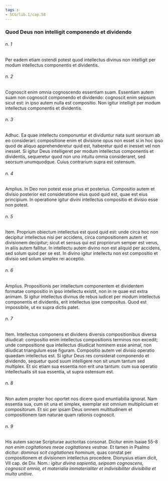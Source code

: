 ```yaml
---
tags : 
- SCG/lib.1/cap.58
---
```


### Quod Deus non intelligit componendo et dividendo

###### n. 1
Per eadem etiam ostendi potest quod intellectus divinus non intelligit per modum intellectus componentis et dividentis.

###### n. 2
Cognoscit enim omnia cognoscendo essentiam suam. Essentiam autem suam non cognoscit componendo et dividendo: cognoscit enim seipsum sicut est: in ipso autem nulla est compositio. Non igitur intelligit per modum intellectus componentis et dividentis.

###### n. 3
Adhuc. Ea quae intellectu componuntur et dividuntur nata sunt seorsum ab eo considerari: compositione enim et divisione opus non esset si in hoc ipso quod de aliquo apprehenderetur quid est, haberetur quid ei inesset vel non inesset. Si igitur Deus intelligeret per modum intellectus componentis et dividentis, sequeretur quod non uno intuitu omnia consideraret, sed seorsum unumquodque. Cuius contrarium supra est ostensum.

###### n. 4
Amplius. In Deo non potest esse prius et posterius. Compositio autem et divisio posterior est consideratione eius quod quid est, quae est eius principium. In operatione igitur divini intellectus compositio et divisio esse non potest.

###### n. 5
Item. Proprium obiectum intellectus est quod quid est: unde circa hoc non decipitur intellectus nisi per accidens, circa compositionem autem et divisionem decipitur; sicut et sensus qui est propriorum semper est verus, in aliis autem fallitur. In intellectu autem divino non est aliquid per accidens, sed solum quod per se est. In divino igitur intellectu non est compositio et divisio sed solum simplex rei acceptio.

###### n. 6
Amplius. Propositionis per intellectum componentem et dividentem formatae compositio in ipso intellectu existit, non in re quae est extra animam. Si igitur intellectus divinus de rebus iudicet per modum intellectus componentis et dividentis, erit intellectus ipse compositus. Quod est impossibile, ut ex supra dictis patet.

###### n. 7
Item. Intellectus componens et dividens diversis compositionibus diversa diiudicat: compositio enim intellectus compositionis terminos non excedit; unde compositione qua intellectus diiudicat hominem esse animal, non diiudicat triangulum esse figuram. Compositio autem vel divisio operatio quaedam intellectus est. Si igitur Deus res considerat componendo et dividendo, sequetur quod suum intelligere non sit unum tantum sed multiplex. Et sic etiam sua essentia non erit una tantum: cum sua operatio intellectualis sit sua essentia, ut supra ostensum est.

###### n. 8
Non autem propter hoc oportet nos dicere quod enuntiabilia ignorat. Nam essentia sua, cum sit una et simplex, exemplar est omnium multiplicium et compositorum. Et sic per ipsam Deus omnem multitudinem et compositionem tam naturae quam rationis cognoscit.

###### n. 9
His autem sacrae Scripturae auctoritas consonat. Dicitur enim Isaiae 55-8 *non enim cogitationes meae cogitationes vestrae*. Et tamen in Psalmo dicitur: *dominus scit cogitationes hominum*, quas constat per compositionem et divisionem intellectus procedere. Dionysius etiam dicit, VII cap. de Div. Nom.: *igitur divina sapientia, seipsam cognoscens, cognoscit omnia, et materialia immaterialiter et indivisibiliter divisibilia et multa unitive*.

